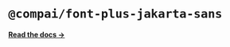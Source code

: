# `@compai/font-plus-jakarta-sans`

[**Read the docs &rarr;**](https://components.ai/docs/typefaces/plus-jakarta-sans)
